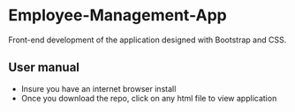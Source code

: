 # Employee-Management-App
Front-end development of the application designed with Bootstrap and CSS.

## User manual
* Insure you have an internet browser install
* Once you download the repo, click on any html file to view application
